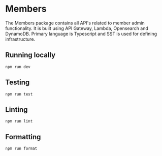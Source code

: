 # Members

The Members package contains all API's related to member admin functionality. It is built using API Gateway,
Lambda, Opensearch and DynamoDB. Primary language is Typescript and SST is used for defining infrastructure.

## Running locally

```shell
npm run dev
```

## Testing

```shell
npm run test
```

## Linting

```shell
npm run lint
```

## Formatting

```shell
npm run format
```
